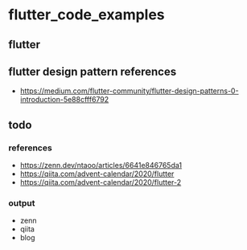 # flutter_code_examples

## flutter 

## flutter design pattern references
- https://medium.com/flutter-community/flutter-design-patterns-0-introduction-5e88cfff6792

## todo

### references
- https://zenn.dev/ntaoo/articles/6641e846765da1
- https://qiita.com/advent-calendar/2020/flutter
- https://qiita.com/advent-calendar/2020/flutter-2

### output
- zenn
- qiita
- blog
